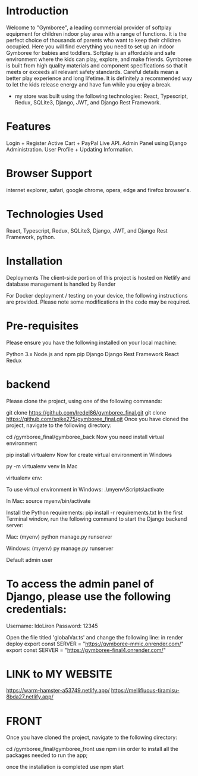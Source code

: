 # Introduction

Welcome to "Gymboree", a leading commercial provider of softplay equipment for children indoor play area with a range of functions. It is the perfect choice of thousands of parents who want to keep their children occupied. Here you will find everything you need to set up an indoor Gymboree for babies and toddlers. Softplay is an affordable and safe environment where the kids can play, explore, and make friends. Gymboree is built from high quality materials and component specifications so that it meets or exceeds all relevant safety standards. Careful details mean a better play experience and long lifetime. It is definitely a recommended way to let the kids release energy and have fun while you enjoy a break.

- my store was built using the following technologies: React, Typescript, Redux, SQLite3, Django, JWT, and Django Rest Framework.

# Features

Login + Register 
Active Cart + PayPal Live API.
Admin Panel using Django Administration.
User Profile + Updating Information.

# Browser Support
internet explorer, safari, google chrome, opera, edge and firefox browser's.

# Technologies Used
React, Typescript, Redux, SQLite3, Django, JWT, and Django Rest Framework, python.

# Installation
Deployments
The client-side portion of this project is hosted on Netlify and database management is handled by Render

For Docker deployment / testing on your device, the following instructions are provided. Please note some modifications in the code may be required.

# Pre-requisites
Please ensure you have the following installed on your local machine:

Python 3.x
Node.js and npm
pip
Django
Django Rest Framework
React
Redux

# backend
Please clone the project, using one of the following commands:

git clone https://github.com/Iredel86/gymboree_final.git
git clone https://github.com/spike275/gymboree_final.git 
Once you have cloned the project, navigate to the following directory:

cd /gymboree_final/gymboree_back
Now you need install virtual environment

pip install virtualenv
Now for create virtual environment in Windows

py -m virtualenv venv
In Mac

virtualenv env:

To use virtual environment in Windows:
.\myenv\Scripts\activate

In Mac:
source myenv/bin/activate

Install the Python requirements:
pip install -r requirements.txt
In the first Terminal window, run the following command to start the Django backend server:

Mac:
(myenv) python manage.py runserver

Windows:
(myenv) py manage.py runserver

Default admin user
# To access the admin panel of Django, please use the following credentials:
Username: IdoLiron
Password: 12345

Open the file titled 'globalVar.ts' and change the following line:
in render deploy
export const SERVER = "https://gymboree-mmic.onrender.com/"
export const SERVER = "https://gymboree-final4.onrender.com/"

# LINK to MY WEBSITE
https://warm-hamster-a53749.netlify.app/
https://mellifluous-tiramisu-8bda27.netlify.app/

# FRONT
Once you have cloned the project, navigate to the following directory:

cd /gymboree_final/gymboree_front
use npm i in order to install all the packages needed to run the app; 

once the installation is completed use npm start



